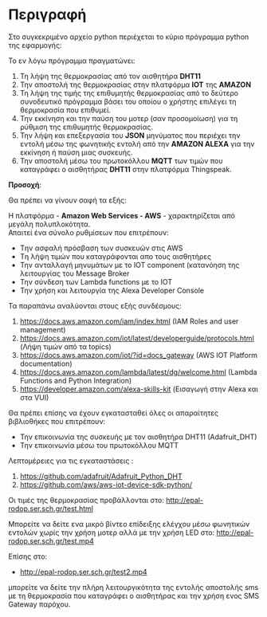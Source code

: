 # Περιγραφή 

Στο συγκεκριμένο αρχείο python περιέχεται το κύριο πρόγραμμα python της εφαρμογής:  

Το εν λόγω πρόγραμμα πραγματώνει:  

1. Τη λήψη της θερμοκρασίας από τον αισθητήρα **DHT11**
2. Την αποστολή της θερμοκρασίας στην πλατφόρμα **IOT** της **ΑΜΑΖΟΝ**
3. Τη λήψη της τιμής της επιθυμητής θερμοκρασίας από το δεύτερο συνοδευτικό πρόγραμμα βάσει του οποίου ο χρήστης επιλέγει τη θερμοκρασία που επιθυμεί.
4. Την εκκίνηση και την παύση του μοτερ (σαν προσομοίωση) για τη ρύθμιση της επιθυμητής θερμοκρασίας.
5. Την λήψη και επεξεργασία του **JSON** μηνύματος που περιέχει την εντολή μέσω της φωνητικής εντολή από την **ΑΜΑΖΟΝ ALEXA** για την εκκίνηση ή παύση μιας συσκευής. 
6. Την αποστολή μέσω του πρωτοκόλλου **MQTT** των τιμών που καταγράφει ο αισθητήρας **DHT11** στην πλατφόρμα Τhingspeak.


**Προσοχή**:  

Θα πρέπει να γίνουν σαφή τα εξής:  

Η πλατφόρμα - **Amazon Web Services - AWS**  - χαρακτηρίζεται από μεγάλη πολυπλοκότητα.  
Απαιτεί ένα σύνολο ρυθμίσεων που επιτρέπουν:
* Tην ασφαλή πρόσβαση των συσκευών στις AWS
* Tη λήψη τιμών που καταγράφονται απο τους αισθητήρες
* Την ανταλλαγή μηνυμάτων με το IOT component (κατανόηση της λειτουργίας του Message Broker
* Την σύνδεση των Lambda functions με το ΙΟΤ 
* Την χρήση και λειτουργία της Alexa Developer Console

Τα παραπάνω αναλύονται στους εξής συνδέσμους:
1. https://docs.aws.amazon.com/iam/index.html (IAM Roles and user management)
2. https://docs.aws.amazon.com/iot/latest/developerguide/protocols.html (Λήψη τιμών από τα topics)
3. https://docs.aws.amazon.com/iot/?id=docs_gateway  (AWS IOT Platform documentation)
4. https://docs.aws.amazon.com/lambda/latest/dg/welcome.html (Lambda Functions and Python Integration)
5. https://developer.amazon.com/alexa-skills-kit (Εισαγωγή στην Alexa και στα VUI)

Θα πρέπει επίσης να έχουν εγκατασταθεί όλες οι απαραίτητες βιβλιοθήκες που επιτρέπουν:  
* Την επικοινωνία της συσκευής με τον αισθητήρα DHT11 (Adafruit_DHT)
* Την επικοινωνία μέσω του πρωτοκόλλου MQTT

Λεπτομέρειες για τις εγκαταστάσεις :
1. https://github.com/adafruit/Adafruit_Python_DHT 
2. https://github.com/aws/aws-iot-device-sdk-python/

Οι τιμές της θερμοκρασίας προβάλλονται στο:
 http://epal-rodop.ser.sch.gr/test.html

Μπορείτε να δείτε ενα μικρό βίντεο επίδειξης ελέγχου μέσω φωνητικών εντολών χωρίς την χρήση μοτερ αλλά με την χρήση LED στο:
http://epal-rodop.ser.sch.gr/test.mp4

Επίσης στο:  
* http://epal-rodop.ser.sch.gr/test2.mp4  

μπορείτε να δείτε την πλήρη λειτουργικότητα της εντολής αποστολής sms με τη θερμοκρασία που καταγράφει ο αισθητήρας και την χρήση ενος SMS Gateway παρόχου. 
